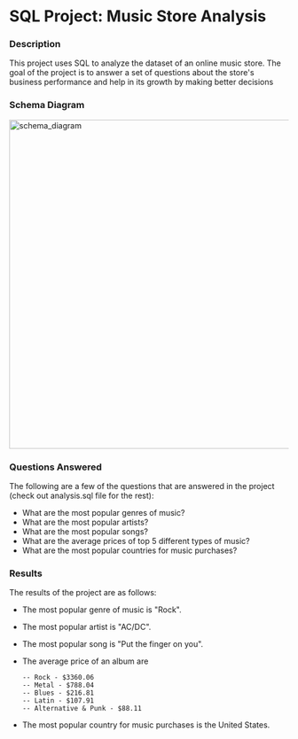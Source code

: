# SQL Project: Music Store Analysis

### Description
This project uses SQL to analyze the dataset of an online music store. The goal of the project is to answer a set of questions about the store's business performance and help in its growth by making better decisions

### Schema Diagram

<img width="594" alt="schema_diagram" src="https://github.com/divya030/Music_Store_Analysis_Sql/assets/96876070/87a6ee88-a850-43b1-bac4-fd80f0d9d1e2">

### Questions Answered

The following are a few of the questions that are answered in the project (check out analysis.sql file for the rest):

* What are the most popular genres of music?
* What are the most popular artists?
* What are the most popular songs?
* What are the average prices of top 5 different types of music?
* What are the most popular countries for music purchases?

### Results

The results of the project are as follows:

* The most popular genre of music is "Rock".
* The most popular artist is "AC/DC".
* The most popular song is "Put the finger on you".
* The average price of an album are
  
      -- Rock - $3360.06
      -- Metal - $788.04
      -- Blues - $216.81
      -- Latin - $107.91
      -- Alternative & Punk - $88.11
* The most popular country for music purchases is the United States.
